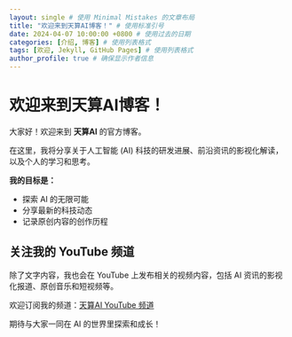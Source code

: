 ```yaml
---
layout: single # 使用 Minimal Mistakes 的文章布局
title: "欢迎来到天算AI博客！" # 使用标准引号
date: 2024-04-07 10:00:00 +0800 # 使用过去的日期
categories: [介绍, 博客] # 使用列表格式
tags: [欢迎, Jekyll, GitHub Pages] # 使用列表格式
author_profile: true # 确保显示作者信息
---
```


# 欢迎来到天算AI博客！

大家好！欢迎来到 **天算AI** 的官方博客。

在这里，我将分享关于人工智能 (AI) 科技的研发进展、前沿资讯的影视化解读，以及个人的学习和思考。

**我的目标是：**

*   探索 AI 的无限可能
*   分享最新的科技动态
*   记录原创内容的创作历程

## 关注我的 YouTube 频道

除了文字内容，我也会在 YouTube 上发布相关的视频内容，包括 AI 资讯的影视化报道、原创音乐和短视频等。

欢迎订阅我的频道：[天算AI YouTube 频道](https://www.youtube.com/@jinvjinvbar)

期待与大家一同在 AI 的世界里探索和成长！
